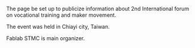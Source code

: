 The page be set up to publicize information about 2nd International forum on vocational training and maker movement.

The event was held in Chiayi city, Taiwan.

Fablab STMC is main organizer.